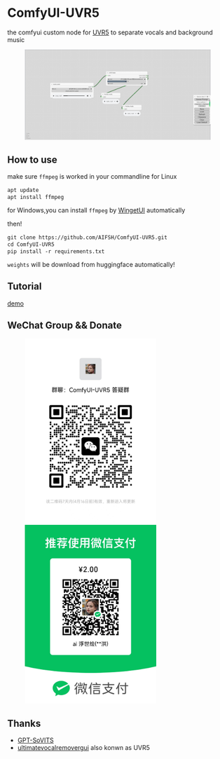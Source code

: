 # ComfyUI-UVR5
the comfyui custom node for [UVR5](https://github.com/Anjok07/ultimatevocalremovergui) to separate vocals and background music
<div>
  <figure>
  <img alt='webpage' src="web.png?raw=true" width="600px"/>
  <figure>
</div>
    
## How to use
make sure `ffmpeg` is worked in your commandline
for Linux
```
apt update
apt install ffmpeg
```
for Windows,you can install `ffmpeg` by [WingetUI](https://github.com/marticliment/WingetUI) automatically

then!
```
git clone https://github.com/AIFSH/ComfyUI-UVR5.git
cd ComfyUI-UVR5
pip install -r requirements.txt
```
`weights` will be download from huggingface automatically!

## Tutorial
[demo](https://www.bilibili.com/video/BV1Tr421x75F/?share_source=copy_web&vd_source=453c36b4abef37acd389d4c01b149023)

## WeChat Group && Donate
<div>
  <figure>
  <img alt='Wechat' src="wechat.jpg?raw=true" width="300px"/>
  <img alt='donate' src="donate.jpg?raw=true" width="300px"/>
  <figure>
</div>

## Thanks
- [GPT-SoVITS](https://github.com/RVC-Boss/GPT-SoVITS.git)
- [ultimatevocalremovergui](https://github.com/Anjok07/ultimatevocalremovergui) also konwn as UVR5

